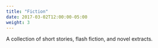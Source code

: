 ```yaml
---
title: "Fiction"
date: 2017-03-02T12:00:00-05:00
weight: 3
---
```

A collection of short stories, flash fiction, and novel extracts.
